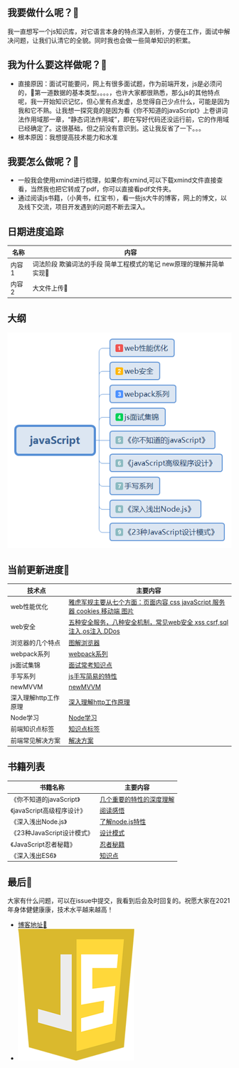 ## 我要做什么呢？🐂
我一直想写一个js知识库，对它语言本身的特点深入剖析，方便在工作，面试中解决问题，让我们认清它的全貌。同时我也会做一些简单知识的积累。
## 我为什么要这样做呢？🐂
- 直接原因：面试可能要问，网上有很多面试题，作为前端开发，js是必须问的，🤔第一道数据的基本类型。。。。，也许大家都很熟悉，那么js的其他特点呢，我一开始知识记忆，但心里有点发虚，总觉得自己少点什么，可能是因为我和它不熟。让我想一探究竟的是因为看《你不知道的javaScript》上卷讲词法作用域那一章，“静态词法作用域”，即在写好代码还没运行前，它的作用域已经确定了。这很基础，但之前没有意识到。这让我反省了一下。。。
- 根本原因：我想提高技术能力和水准
## 我要怎么做呢？🐂
- 一般我会使用xmind进行梳理，如果你有xmind,可以下载xmind文件直接查看，当然我也把它转成了pdf，你可以直接看pdf文件夹。
- 通过阅读js书籍，（小黄书，红宝书），看一些js大牛的博客，网上的博文，以及线下交流，项目开发遇到的问题不断去深入。
## 日期进度追踪
|  名称   | 内容  |
|  ----  | ----  |
|  内容1   | 词法阶段 欺骗词法的手段 简单工程模式的笔记   new原理的理解并简单实现🔌|
|  内容2   | 大文件上传🔌|

## 大纲
![js大纲](./img/jsContent.png)
## 当前更新进度🐂
|  技术点   | 主要内容  |
|  ----  | ----  |
|web性能优化| [雅虎军规主要从七个方面：页面内容 css javaScript 服务器 cookies 移动端 图片](./xmind/雅虎军规.xmind)|
| web安全  |[五种安全服务，八种安全机制，常见web安全 xss csrf,sql注入,os注入,DDos](./xmind/we.xmind) |
|浏览器的几个特点|[图解浏览器](./xmind/brower.md)|
|webpack系列|[webpack系列](https://github.com/XINXINP/CI-CD/tree/master/webpack%E7%B3%BB%E5%88%97%E5%AD%A6%E4%B9%A0%EF%BC%881%EF%BC%89)|
|js面试集锦|[面试常考知识点](./js/README.md)|
|手写系列|[js手写简易的特性](./handWrite/README.md)|
|newMVVM|[newMVVM](./xmind/newMVVM.xmind)|
|深入理解http工作原理|[深入理解http工作原理](./xmind/http.xmind)|
|Node学习|[Node学习](./xmind/Node.xmind)|
|前端知识点标签|[知识点标签](./xmind/tab.xmind)|
|前端常见解决方案|[解决方案](./xmind/tab.xmind)|
## 书籍列表
|  书籍名称   | 主要内容  |
|  ----  | ----  |
|《你不知道的javaScript》|[几个重要的特性的深度理解](./jsknow/README.md)|
|《javaScript高级程序设计》|[阅读感悟](./gcjs/README.md)|
|《深入浅出Node.js》|[了解node.js特性](./node/README.md)|
|《23种JavaScript设计模式》|[设计模式](./jsmode/README.md)|
|《JavaScript忍者秘籍》|[忍者秘籍](./jsrzmj/README.md)|
|《深入浅出ES6》|[知识点](./jses6/README.md)|
## 最后🐂
大家有什么问题，可以在issue中提交，我看到后会及时回复的。祝愿大家在2021年身体健健康康，技术水平越来越高！
- [博客地址📌](http://blog.pxbtf.com)
- ![js图片](./img/js.png)